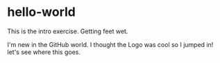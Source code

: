# hello-world
This is the intro exercise.  Getting feet wet.

I'm new in the GitHub world.  I thought the Logo was cool so I jumped in!  let's see where this goes.
